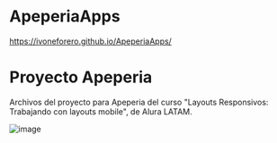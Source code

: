# ApeperiaApps
https://ivoneforero.github.io/ApeperiaApps/

# Proyecto Apeperia

Archivos del proyecto para Apeperia del curso "Layouts Responsivos: Trabajando con layouts mobile", de Alura LATAM.

![image](https://github.com/IvoneForero/ApeperiaApps/assets/79337649/a93dc31c-0c1b-4838-b75b-c42d10b6cdc7)
